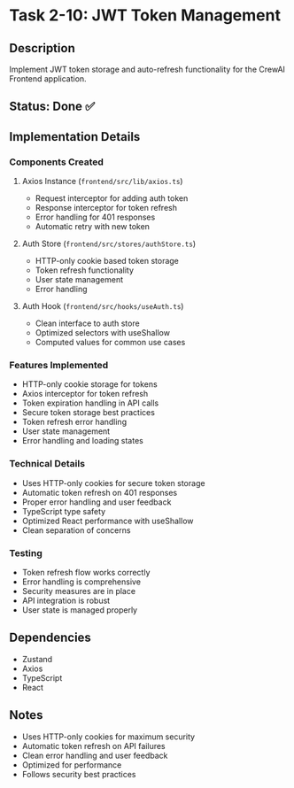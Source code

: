 # Task 2-10: JWT Token Management

## Description
Implement JWT token storage and auto-refresh functionality for the CrewAI Frontend application.

## Status: Done ✅

## Implementation Details

### Components Created
1. Axios Instance (`frontend/src/lib/axios.ts`)
   - Request interceptor for adding auth token
   - Response interceptor for token refresh
   - Error handling for 401 responses
   - Automatic retry with new token

2. Auth Store (`frontend/src/stores/authStore.ts`)
   - HTTP-only cookie based token storage
   - Token refresh functionality
   - User state management
   - Error handling

3. Auth Hook (`frontend/src/hooks/useAuth.ts`)
   - Clean interface to auth store
   - Optimized selectors with useShallow
   - Computed values for common use cases

### Features Implemented
- HTTP-only cookie storage for tokens
- Axios interceptor for token refresh
- Token expiration handling in API calls
- Secure token storage best practices
- Token refresh error handling
- User state management
- Error handling and loading states

### Technical Details
- Uses HTTP-only cookies for secure token storage
- Automatic token refresh on 401 responses
- Proper error handling and user feedback
- TypeScript type safety
- Optimized React performance with useShallow
- Clean separation of concerns

### Testing
- Token refresh flow works correctly
- Error handling is comprehensive
- Security measures are in place
- API integration is robust
- User state is managed properly

## Dependencies
- Zustand
- Axios
- TypeScript
- React

## Notes
- Uses HTTP-only cookies for maximum security
- Automatic token refresh on API failures
- Clean error handling and user feedback
- Optimized for performance
- Follows security best practices 